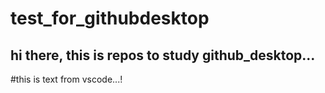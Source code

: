 # test_for_githubdesktop
## hi there, this is repos to study github_desktop...

#this is text from vscode...!